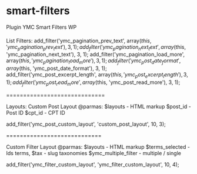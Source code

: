 # smart-filters
Plugin YMC Smart Filters WP

####
List Filters:
add_filter('ymc_pagination_prev_text', array($this, 'ymc_pagination_prev_text'), 3, 1);
add_filter('ymc_pagination_next_text', array($this, 'ymc_pagination_next_text'), 3, 1);
add_filter('ymc_pagination_load_more', array($this, 'ymc_pagination_load_more'), 3, 1);
add_filter('ymc_post_date_format', array($this, 'ymc_post_date_format'), 3, 1);
add_filter('ymc_post_excerpt_length', array($this, 'ymc_post_excerpt_length'), 3, 1);
add_filter('ymc_post_read_more', array($this, 'ymc_post_read_more'), 3, 1);

=============================

Layouts:
Custom Post Layout
@parmas: 
$layouts - HTML markup
$post_id - Post ID
$cpt_id - CPT ID

add_filter('ymc_post_custom_layout', 'custom_post_layout', 10, 3);

============================

Custom Filter Layout
@parmas:
$layouts - HTML markup 
$terms_selected - Ids terms, 
$tax - slug taxonomies
$ymc_multiple_filter - multiple / single

add_filter('ymc_filter_custom_layout', 'ymc_filter_custom_layout', 10, 4);


